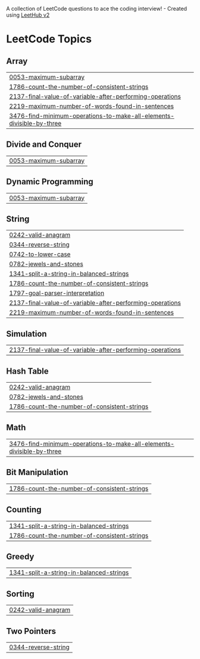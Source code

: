 A collection of LeetCode questions to ace the coding interview! - Created using [LeetHub v2](https://github.com/arunbhardwaj/LeetHub-2.0)
<!---LeetCode Topics Start-->
# LeetCode Topics
## Array
|  |
| ------- |
| [0053-maximum-subarray](https://github.com/shaiurbekuO/leetcode/tree/master/0053-maximum-subarray) |
| [1786-count-the-number-of-consistent-strings](https://github.com/shaiurbekuO/leetcode/tree/master/1786-count-the-number-of-consistent-strings) |
| [2137-final-value-of-variable-after-performing-operations](https://github.com/shaiurbekuO/leetcode/tree/master/2137-final-value-of-variable-after-performing-operations) |
| [2219-maximum-number-of-words-found-in-sentences](https://github.com/shaiurbekuO/leetcode/tree/master/2219-maximum-number-of-words-found-in-sentences) |
| [3476-find-minimum-operations-to-make-all-elements-divisible-by-three](https://github.com/shaiurbekuO/leetcode/tree/master/3476-find-minimum-operations-to-make-all-elements-divisible-by-three) |
## Divide and Conquer
|  |
| ------- |
| [0053-maximum-subarray](https://github.com/shaiurbekuO/leetcode/tree/master/0053-maximum-subarray) |
## Dynamic Programming
|  |
| ------- |
| [0053-maximum-subarray](https://github.com/shaiurbekuO/leetcode/tree/master/0053-maximum-subarray) |
## String
|  |
| ------- |
| [0242-valid-anagram](https://github.com/shaiurbekuO/leetcode/tree/master/0242-valid-anagram) |
| [0344-reverse-string](https://github.com/shaiurbekuO/leetcode/tree/master/0344-reverse-string) |
| [0742-to-lower-case](https://github.com/shaiurbekuO/leetcode/tree/master/0742-to-lower-case) |
| [0782-jewels-and-stones](https://github.com/shaiurbekuO/leetcode/tree/master/0782-jewels-and-stones) |
| [1341-split-a-string-in-balanced-strings](https://github.com/shaiurbekuO/leetcode/tree/master/1341-split-a-string-in-balanced-strings) |
| [1786-count-the-number-of-consistent-strings](https://github.com/shaiurbekuO/leetcode/tree/master/1786-count-the-number-of-consistent-strings) |
| [1797-goal-parser-interpretation](https://github.com/shaiurbekuO/leetcode/tree/master/1797-goal-parser-interpretation) |
| [2137-final-value-of-variable-after-performing-operations](https://github.com/shaiurbekuO/leetcode/tree/master/2137-final-value-of-variable-after-performing-operations) |
| [2219-maximum-number-of-words-found-in-sentences](https://github.com/shaiurbekuO/leetcode/tree/master/2219-maximum-number-of-words-found-in-sentences) |
## Simulation
|  |
| ------- |
| [2137-final-value-of-variable-after-performing-operations](https://github.com/shaiurbekuO/leetcode/tree/master/2137-final-value-of-variable-after-performing-operations) |
## Hash Table
|  |
| ------- |
| [0242-valid-anagram](https://github.com/shaiurbekuO/leetcode/tree/master/0242-valid-anagram) |
| [0782-jewels-and-stones](https://github.com/shaiurbekuO/leetcode/tree/master/0782-jewels-and-stones) |
| [1786-count-the-number-of-consistent-strings](https://github.com/shaiurbekuO/leetcode/tree/master/1786-count-the-number-of-consistent-strings) |
## Math
|  |
| ------- |
| [3476-find-minimum-operations-to-make-all-elements-divisible-by-three](https://github.com/shaiurbekuO/leetcode/tree/master/3476-find-minimum-operations-to-make-all-elements-divisible-by-three) |
## Bit Manipulation
|  |
| ------- |
| [1786-count-the-number-of-consistent-strings](https://github.com/shaiurbekuO/leetcode/tree/master/1786-count-the-number-of-consistent-strings) |
## Counting
|  |
| ------- |
| [1341-split-a-string-in-balanced-strings](https://github.com/shaiurbekuO/leetcode/tree/master/1341-split-a-string-in-balanced-strings) |
| [1786-count-the-number-of-consistent-strings](https://github.com/shaiurbekuO/leetcode/tree/master/1786-count-the-number-of-consistent-strings) |
## Greedy
|  |
| ------- |
| [1341-split-a-string-in-balanced-strings](https://github.com/shaiurbekuO/leetcode/tree/master/1341-split-a-string-in-balanced-strings) |
## Sorting
|  |
| ------- |
| [0242-valid-anagram](https://github.com/shaiurbekuO/leetcode/tree/master/0242-valid-anagram) |
## Two Pointers
|  |
| ------- |
| [0344-reverse-string](https://github.com/shaiurbekuO/leetcode/tree/master/0344-reverse-string) |
<!---LeetCode Topics End-->
